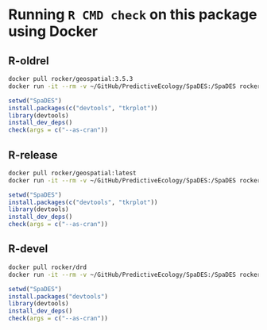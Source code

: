 # Running `R CMD check` on this package using Docker

## R-oldrel

```bash
docker pull rocker/geospatial:3.5.3
docker run -it --rm -v ~/GitHub/PredictiveEcology/SpaDES:/SpaDES rocker/geospatial:3.5.3 bash -c "apt-get update && apt-get install -y libcurl4-openssl-dev libxml2-dev xvfb && xvfb-run R"
```

```r
setwd("SpaDES")
install.packages(c("devtools", "tkrplot"))
library(devtools)
install_dev_deps()
check(args = c("--as-cran"))
```

## R-release

```bash
docker pull rocker/geospatial:latest
docker run -it --rm -v ~/GitHub/PredictiveEcology/SpaDES:/SpaDES rocker/geospatial bash -c "apt-get update && apt-get install -y libcurl4-openssl-dev libxml2-dev xvfb && xvfb-run R"
```

```r
setwd("SpaDES")
install.packages(c("devtools", "tkrplot"))
library(devtools)
install_dev_deps()
check(args = c("--as-cran"))
```

## R-devel

```bash
docker pull rocker/drd
docker run -it --rm -v ~/GitHub/PredictiveEcology/SpaDES:/SpaDES rocker/drd
```

```r
setwd("SpaDES")
install.packages("devtools")
library(devtools)
install_dev_deps()
check(args = c("--as-cran"))
```

